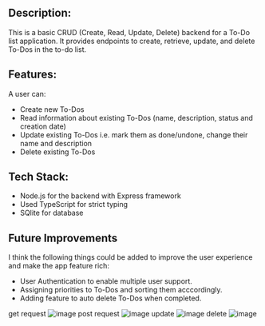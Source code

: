 ## Description:

This is a basic CRUD (Create, Read, Update, Delete) backend for a To-Do list application. It provides endpoints to create, retrieve, update, and delete To-Dos in the to-do list.

## Features:

A user can:
 - Create new To-Dos
 - Read information about existing To-Dos (name, description, status and creation date)
 - Update existing To-Dos i.e. mark them as done/undone, change their name and description
 - Delete existing To-Dos

## Tech Stack:
  - Node.js for the backend with Express framework
  - Used TypeScript for strict typing
  - SQlite for database

## Future Improvements

I think the following things could be added to improve the user experience and make the app feature rich:
- User Authentication to enable multiple user support.
- Assigning priorities to To-Dos and sorting them acccordingly.
- Adding feature to auto delete To-Dos when completed.

get request
![image](https://github.com/TEJASWANTH123/backendDevelopmentApplications/assets/93636836/67e695aa-0128-437f-9309-6443f02eda37)
post request
![image](https://github.com/TEJASWANTH123/backendDevelopmentApplications/assets/93636836/b20bd90e-59e5-43c6-9bcb-3658eb24720a)
update
![image](https://github.com/TEJASWANTH123/backendDevelopmentApplications/assets/93636836/11775d47-6220-4b7b-8f9c-53cdb472f170)
delete
![image](https://github.com/TEJASWANTH123/backendDevelopmentApplications/assets/93636836/9eb6e17a-a07a-404c-a7d5-5def08ac9985)

